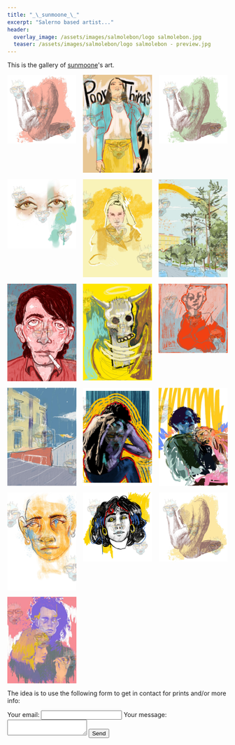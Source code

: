 ```yaml
---
title: "_\_sunmoone_\_"
excerpt: "Salerno based artist..."
header:
  overlay_image: /assets/images/salmolebon/logo salmolebon.jpg
  teaser: /assets/images/salmolebon/logo salmolebon - preview.jpg
---
```


This is the gallery of [sunmoone](https://www.instagram.com/_sunmoone_/)'s art.

<div style="display: grid; grid-template-columns: repeat(3, 1fr); gap: 15px;">

  <img src="/assets/images/salmolebon/1 (1).png" alt="1 (1)">
  <img src="/assets/images/salmolebon/1 (2).png" alt="1 (2)">
  <img src="/assets/images/salmolebon/1 (3).png" alt="1 (3)">
  <img src="/assets/images/salmolebon/1 (4).png" alt="1 (4)">
  <img src="/assets/images/salmolebon/1 (5).png" alt="1 (5)">
  <img src="/assets/images/salmolebon/1 (6).png" alt="1 (6)">
  <img src="/assets/images/salmolebon/1 (7).png" alt="1 (7)">
  <img src="/assets/images/salmolebon/1 (8).png" alt="1 (8)">
  <img src="/assets/images/salmolebon/1 (9).png" alt="1 (9)">
  <img src="/assets/images/salmolebon/1 (10).png" alt="1 (10)">
  <img src="/assets/images/salmolebon/1 (11).png" alt="1 (11)">
  <img src="/assets/images/salmolebon/1 (12).png" alt="1 (12)">
  <img src="/assets/images/salmolebon/1 (13).png" alt="1 (13)">
  <img src="/assets/images/salmolebon/1 (14).png" alt="1 (14)">
  <img src="/assets/images/salmolebon/1 (15).png" alt="1 (15)">
  <img src="/assets/images/salmolebon/1 (16).png" alt="1 (16)">

</div>

The idea is to use the following form to get in contact for prints and/or more info:
 
<form
  action="https://formspree.io/f/xyzdgpzw"
  method="POST"
>
  <label>
    Your email:
    <input type="email" name="email">
  </label>
  <label>
    Your message:
    <textarea name="message"></textarea>
  </label>
  <button type="submit">Send</button>
</form>
<style>
figure {
  text-align: center;
  margin: 2rem 0;
}

figure img {
  max-width: 90%;
  height: auto;
  border-radius: 8px;
  box-shadow: 0 4px 8px rgba(0,0,0,0.2);
}

figcaption {
  font-style: italic;
  color: #555;
  font-size: 0.95rem;
  margin-top: 0.5rem;
}
</style>